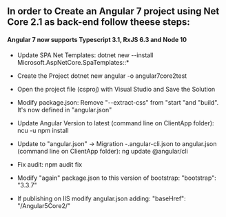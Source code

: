 ## In order to Create an Angular 7 project using Net Core 2.1 as back-end follow theese steps:
#### Angular 7 now supports Typescript 3.1, RxJS 6.3 and Node 10

* Update SPA Net Templates:
dotnet new --install Microsoft.AspNetCore.SpaTemplates::*

* Create the Project
dotnet new angular -o angular7core2test

* Open the project file (csproj) with Visual Studio and Save the Solution

* Modify package.json:
Remove "--extract-css" from "start "and "build".
It's now defined in "angular.json"

* Update Angular Version to latest (command line on ClientApp folder):
ncu -u
npm install

* Update to "angular.json" -> Migration -.angular-cli.json to angular.json (command line on ClientApp folder):
ng update @angular/cli

* Fix audit: npm audit fix

* Modify "again" package.json to this version of bootstrap:
"bootstrap": "3.3.7"

* If publishing on IIS modify angular.json adding:
"baseHref": "/Angular5Core2/"

